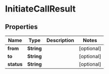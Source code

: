 

# InitiateCallResult


## Properties

| Name | Type | Description | Notes |
|------------ | ------------- | ------------- | -------------|
|**from** | **String** |  |  [optional] |
|**to** | **String** |  |  [optional] |
|**status** | **String** |  |  [optional] |



